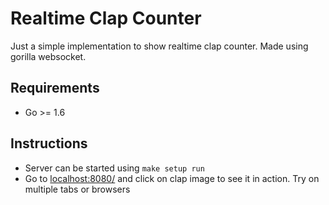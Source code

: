 # Realtime Clap Counter

Just a simple implementation to show realtime clap counter. Made using gorilla websocket.

## Requirements
- Go >= 1.6

## Instructions
- Server can be started using `make setup run`
- Go to [localhost:8080/](http://localhost:8080/) and click on clap image to see it in action. Try on multiple tabs or browsers
